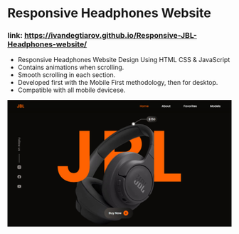 # Responsive Headphones Website

### link: https://ivandegtiarov.github.io/Responsive-JBL-Headphones-website/

- Responsive Headphones Website Design Using HTML CSS & JavaScript
- Contains animations when scrolling.
- Smooth scrolling in each section.
- Developed first with the Mobile First methodology, then for desktop.
- Compatible with all mobile devicese.

![preview img](/preview.png)
